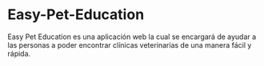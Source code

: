 # Easy-Pet-Education
Easy Pet Education es una aplicación web la cual se encargará de ayudar a las personas a poder encontrar clínicas veterinarias de una manera fácil y rápida.
